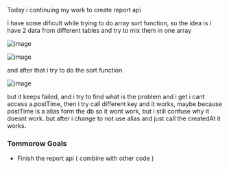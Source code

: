 Today i continuing my work to create report api

I have some dificult while trying to do array sort function, so the idea is i have 2 data from different tables and try to mix them in one array 

![image](https://user-images.githubusercontent.com/85722211/209836744-bdfa294d-e817-4935-9480-ae5f05906814.png)

![image](https://user-images.githubusercontent.com/85722211/209836760-296a14ba-562a-4f6a-bdd4-b254f43d44a0.png)

and after that i try to do the sort function 

![image](https://user-images.githubusercontent.com/85722211/209836809-54fef272-eb64-4884-b57e-cfb37f14b4c2.png)

but it keeps failed, and i try to find what is the problem and i get i cant access a.postTime, then i try call different key and it works, maybe because postTime is a alias form the db so it wont work, but i still confuse why it doesnt work. but after i change to not use alias and just call the createdAt it works.

### Tommorow Goals
* Finish the report api ( combine with other code )

